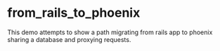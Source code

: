 # from_rails_to_phoenix
This demo attempts to show a path migrating from rails app to phoenix sharing a database and proxying requests.
